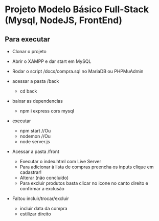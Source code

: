 # Projeto Modelo Básico Full-Stack (Mysql, NodeJS, FrontEnd)
## Para executar
- Clonar o projeto
- Abrir o XAMPP e dar start em MySQL
- Rodar o script /docs/compra.sql no MariaDB ou PHPMuAdmin
- acessar a pasta /back
    - cd back
- baixar as dependencias
    - npm i express cors mysql
- executar
    - npm start //Ou
    - nodemon //Ou
    - node server.js
- Acessar a pasta /front
    - Executar o index.html com Live Server
    - Para adicionar à lista de compras preencha os inputs clique em cadastrar!
    - Alterar (não concluído)
    - Para excluir produtos basta clicar no icone no canto direito e confirmar a exclusão

 - Faltou incluir/trocar/excluir
    - incluir data da compra
    - estilizar direito
    
